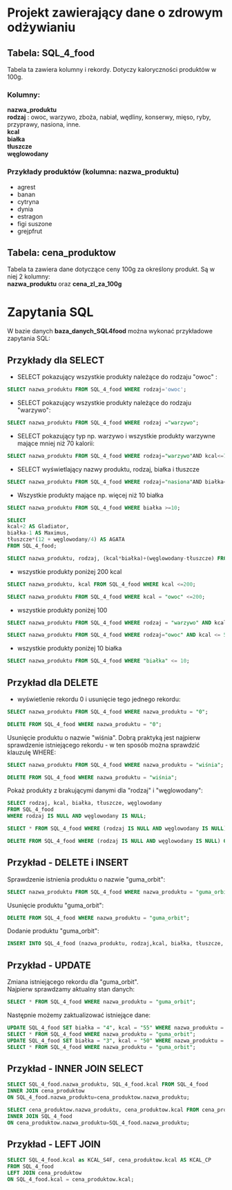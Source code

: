 # Projekt zawierający dane o zdrowym odżywianiu

## Tabela: SQL_4_food

Tabela ta zawiera kolumny i rekordy. Dotyczy kaloryczności produktów w 100g.

### Kolumny:  

**nazwa_produktu**  
**rodzaj**  : owoc, warzywo, zboża, nabiał, wędliny, konserwy, mięso, ryby, przyprawy, nasiona, inne.   
**kcal**  
**białka**  
**tłuszcze**  
**węglowodany**  

### Przykłady produktów (kolumna: nazwa_produktu)   

* agrest
* banan
* cytryna
* dynia
* estragon
* figi suszone
* grejpfrut

## Tabela: cena_produktow

Tabela ta zawiera dane dotyczące ceny 100g za określony produkt. Są w niej 2 kolumny:  
**nazwa_produktu** oraz **cena_zl_za_100g**


# Zapytania SQL

W bazie danych **baza_danych_SQL4food** można wykonać przykładowe zapytania SQL:
	
## Przykłady dla SELECT

* SELECT pokazujący wszystkie produkty należące do rodzaju "owoc" :  

``` sql
SELECT nazwa_produktu FROM SQL_4_food WHERE rodzaj='owoc';
```
* SELECT pokazujący wszystkie produkty należące do rodzaju "warzywo":

``` sql
SELECT nazwa_produktu FROM SQL_4_food WHERE rodzaj ="warzywo";
```

* SELECT pokazujący typ np. warzywo i wszystkie produkty warzywne mające mniej niż 70 kalorii:

``` sql
SELECT nazwa_produktu FROM SQL_4_food WHERE rodzaj="warzywo"AND kcal<=70;
```

* SELECT wyświetlający nazwy produktu, rodzaj, białka i tłuszcze

``` sql
SELECT nazwa_produktu FROM SQL_4_food WHERE rodzaj="nasiona"AND białka<=5 AND tłuszcze<=1.2;
```

* Wszystkie produkty mające np. więcej niż 10 białka

``` sql
SELECT nazwa_produktu FROM SQL_4_food WHERE białka >=10;
```

``` sql
SELECT 
kcal+2 AS Gladiator, 
białka-1 AS Maximus, 
tłuszcze*(12 + węglowodany/4) AS AGATA 
FROM SQL_4_food;
```

``` sql
SELECT nazwa_produktu, rodzaj, (kcal*białka)+(węglowodany-tłuszcze) FROM SQL_4_food;
```

* wszystkie produkty poniżej 200 kcal

``` sql
SELECT nazwa_produktu, kcal FROM SQL_4_food WHERE kcal <=200;
```

``` sql
SELECT nazwa_produktu FROM SQL_4_food WHERE kcal = "owoc" <=200;
```

* wszystkie produkty poniżej 100

``` sql
SELECT nazwa_produktu FROM SQL_4_food WHERE rodzaj = "warzywo" AND kcal <=100;
```

``` sql
SELECT nazwa_produktu FROM SQL_4_food WHERE rodzaj="owoc" AND kcal <= 50;
```

* wszystkie produkty poniżej 10 białka

``` sql
SELECT nazwa_produktu FROM SQL_4_food WHERE "białka" <= 10;
```
## Przykład dla DELETE

* wyświetlenie rekordu 0 i usunięcie tego jednego rekordu:

``` sql
SELECT nazwa_produktu FROM SQL_4_food WHERE nazwa_produktu = "0";
```

``` sql
DELETE FROM SQL_4_food WHERE nazwa_produktu = "0";
```
Usunięcie produktu o nazwie "wiśnia". Dobrą praktyką jest najpierw sprawdzenie istniejącego rekordu - w ten sposób można sprawdzić klauzulę WHERE:

``` sql
SELECT nazwa_produktu FROM SQL_4_food WHERE nazwa_produktu = "wiśnia";
```

``` sql
DELETE FROM SQL_4_food WHERE nazwa_produktu = "wiśnia";
```

Pokaż produkty z brakującymi danymi dla "rodzaj" i "węglowodany":

``` sql
SELECT rodzaj, kcal, białka, tłuszcze, węglowodany
FROM SQL_4_food
WHERE rodzaj IS NULL AND węglowodany IS NULL;
``` 

``` sql
SELECT * FROM SQL_4_food WHERE (rodzaj IS NULL AND węglowodany IS NULL) OR (nazwa_produktu ='0' AND rodzaj='0' AND kcal ='0' AND białka ='0' AND tłuszcze ='0' AND węglowodany ='0');
```

``` sql
DELETE FROM SQL_4_food WHERE (rodzaj IS NULL AND węglowodany IS NULL) OR (nazwa_produktu ='0' AND rodzaj='0' AND kcal ='0' AND białka ='0' AND tłuszcze ='0' AND węglowodany ='0')
``` 

## Przykład - DELETE i INSERT

Sprawdzenie istnienia produktu o nazwie "guma_orbit":

``` sql
SELECT nazwa_produktu FROM SQL_4_food WHERE nazwa_produktu = "guma_orbit";
```

Usunięcie produktu "guma_orbit":

``` sql
DELETE FROM SQL_4_food WHERE nazwa_produktu = "guma_orbit";
```

Dodanie produktu "guma_orbit":

``` sql
INSERT INTO SQL_4_food (nazwa_produktu, rodzaj,kcal, białka, tłuszcze, węglowodany) VALUES ('guma_orbit', 'inne', '50', '3', '2', '10');
```

## Przykład - UPDATE

Zmiana istniejącego rekordu dla "guma_orbit".  
Najpierw sprawdzamy aktualny stan danych:

``` sql
SELECT * FROM SQL_4_food WHERE nazwa_produktu = "guma_orbit";
```

Następnie możemy zaktualizować istniejące dane:

``` sql
UPDATE SQL_4_food SET białka = "4", kcal = "55" WHERE nazwa_produktu = "guma_orbit";
SELECT * FROM SQL_4_food WHERE nazwa_produktu = "guma_orbit";
UPDATE SQL_4_food SET białka = "3", kcal = "50" WHERE nazwa_produktu = "guma_orbit";
SELECT * FROM SQL_4_food WHERE nazwa_produktu = "guma_orbit";
```
## Przykład - INNER JOIN SELECT

``` sql
SELECT SQL_4_food.nazwa_produktu, SQL_4_food.kcal FROM SQL_4_food
INNER JOIN cena_produktow 
ON SQL_4_food.nazwa_produktu=cena_produktow.nazwa_produktu;
```

``` sql
SELECT cena_produktow.nazwa_produktu, cena_produktow.kcal FROM cena_produktow
INNER JOIN SQL_4_food 
ON cena_produktow.nazwa_produktu=SQL_4_food.nazwa_produktu;
```

## Przykład - LEFT JOIN

``` sql
SELECT SQL_4_food.kcal as KCAL_S4F, cena_produktow.kcal AS KCAL_CP
FROM SQL_4_food 
LEFT JOIN cena_produktow
ON SQL_4_food.kcal = cena_produktow.kcal;
```
